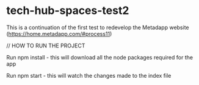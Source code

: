 # tech-hub-spaces-test2

This is a continuation of the first test to redevelop the Metadapp website (https://home.metadapp.com/#process11)

// HOW TO RUN THE PROJECT

Run npm install - this will download all the node packages required for the app

Run npm start - this will watch the changes made to the index file
